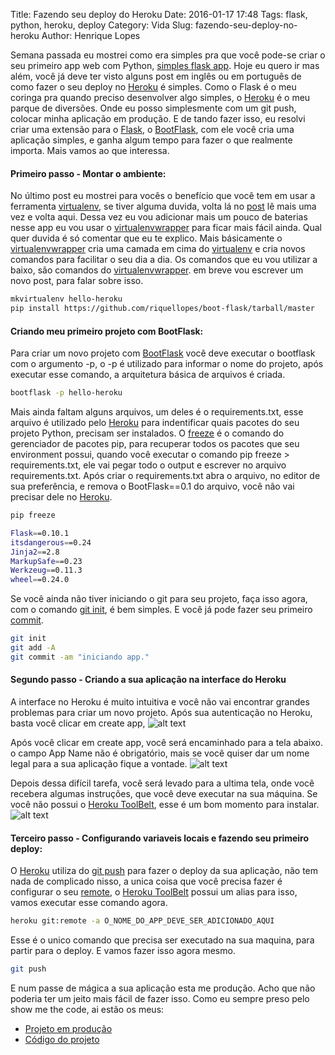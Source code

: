 Title: Fazendo seu deploy do Heroku
Date: 2016-01-17 17:48
Tags: flask, python, heroku, deploy
Category: Vida
Slug: fazendo-seu-deploy-no-heroku
Author: Henrique Lopes

Semana passada eu mostrei como era simples pra que você pode-se criar o seu primeiro app web com Python,
[simples flask app](http://blog.henriquelopes.com.br/simples-flask-app.html). Hoje eu quero ir mas além,
você já deve ter visto alguns post em inglês ou em português de como fazer o seu deploy no [Heroku](https://www.heroku.com/) é simples. Como o Flask é o meu coringa pra quando preciso desenvolver algo simples, o [Heroku](https://www.heroku.com/) é o meu parque de diversões. Onde eu posso simplesmente com um git push,
colocar minha aplicação em produção. E de tando fazer isso, eu resolvi criar uma extensão para o [Flask](http://flask.pocoo.org/), o [BootFlask](https://github.com/riquellopes/boot-flask), com ele você cria uma
aplicação simples, e ganha algum tempo para fazer o que realmente importa. Mais vamos ao que interessa.

#### Primeiro passo - Montar o ambiente:
No último post eu mostrei para vocês o benefício que você tem em usar a ferramenta [virtualenv](https://virtualenv.readthedocs.org/en/latest/), se tiver alguma duvida, volta lá no [post](http://blog.henriquelopes.com.br/simples-flask-app.html) lê mais uma vez e volta aqui. Dessa vez eu vou adicionar mais um pouco de baterias nesse app eu vou usar o [virtualenvwrapper](https://virtualenvwrapper.readthedocs.org/en/latest/) para ficar mais fácil ainda. Qual quer duvida é só comentar que eu te explico. Mais básicamente o [virtualenvwrapper](https://virtualenvwrapper.readthedocs.org/en/latest/) cria uma camada em cima do [virtualenv](https://virtualenv.readthedocs.org/en/latest/) e cria novos comandos para facilitar o seu dia a dia.
Os comandos que eu vou utilizar a baixo, são comandos do [virtualenvwrapper](https://virtualenvwrapper.readthedocs.org/en/latest/). em breve vou escrever um novo post, para falar sobre isso.

```bash
mkvirtualenv hello-heroku
pip install https://github.com/riquellopes/boot-flask/tarball/master
```

#### Criando meu primeiro projeto com BootFlask:
Para criar um novo projeto com [BootFlask](https://github.com/riquellopes/boot-flask) você deve executar o bootflask com o argumento -p,
o -p é utilizado para informar o nome do projeto, após executar esse comando, a arquitetura
básica de arquivos é criada.

```bash
bootflask -p hello-heroku
```

Mais ainda faltam alguns arquivos, um deles é o requirements.txt, esse arquivo é utilizado pelo [Heroku](https://www.heroku.com/) para indentificar quais pacotes do seu projeto Python,
precisam ser instalados. O [freeze](https://pip.pypa.io/en/stable/reference/pip_freeze/#id4) é o comando do gerenciador de pacotes pip, para recuperar todos os pacotes que seu environment possui, quando você executar o comando pip freeze > requirements.txt, ele vai pegar todo o output
e escrever no arquivo requirements.txt. Após criar o requirements.txt abra o arquivo, no editor de sua preferência, e remova o BootFlask==0.1 do arquivo, você não vai precisar dele no [Heroku](https://www.heroku.com/).


```bash
pip freeze

Flask==0.10.1
itsdangerous==0.24
Jinja2==2.8
MarkupSafe==0.23
Werkzeug==0.11.3
wheel==0.24.0
```

Se você ainda não tiver iniciando o git para seu projeto, faça isso agora, com o comando [git init](https://git-scm.com/docs/git-init), é bem simples. E você já pode fazer seu primeiro [commit](https://git-scm.com/docs/git-commit).

```bash
git init
git add -A
git commit -am "iniciando app."
```

#### Segundo passo - Criando a sua aplicação na interface do Heroku
A interface no Heroku é muito intuitiva e você não vai encontrar grandes problemas para criar um novo projeto.
Após sua autenticação no Heroku, basta você clicar em create app,
![alt text](http://blog.henriquelopes.com.br/imagens/create-new-app.png "Create new App")


Após você clicar em create app, você será encaminhado para a tela abaixo. o campo App Name não é obrigatório,
mais se você quiser dar um nome legal para a sua aplicação fique a vontade.
![alt text](http://blog.henriquelopes.com.br/imagens/create-app.png "Create App")


Depois dessa difícil tarefa, você será levado para a ultima tela, onde você recebera algumas instruções,
 que você deve executar na sua máquina. Se você não possui o [Heroku ToolBelt](https://toolbelt.heroku.com/), esse é um bom momento para instalar.
![alt text](http://blog.henriquelopes.com.br/imagens/deploy-your-changes.png "Deploy you changes")


#### Terceiro passo - Configurando variaveis locais e fazendo seu primeiro deploy:
O [Heroku](https://www.heroku.com/) utiliza do [git push](https://git-scm.com/docs/git-push) para fazer o deploy da sua aplicação, não tem nada de complicado nisso, a unica coisa que você precisa fazer é configurar o seu [remote](https://git-scm.com/docs/git-remote), o [Heroku ToolBelt](https://toolbelt.heroku.com/) possui um alias para isso, vamos executar esse comando agora.

```bash
heroku git:remote -a O_NOME_DO_APP_DEVE_SER_ADICIONADO_AQUI
```

Esse é o unico comando que precisa ser executado na sua maquina, para partir para o deploy. E vamos fazer isso agora mesmo.

```bash
git push
```

E num passe de mágica a sua aplicação esta me produção. Acho que não poderia ter um jeito mais fácil de fazer isso. Como eu sempre preso pelo show me the code, ai estão os meus:


* [Projeto em produção](http://mighty-stream-1291.herokuapp.com)
* [Código do projeto](https://github.com/riquellopes/hello-heroku)
